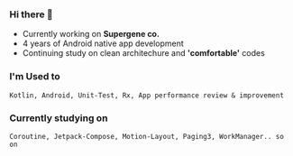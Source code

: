 ### Hi there 👋

- Currently working on <b>Supergene co.</b>
- 4 years of Android native app development
- Continuing study on clean architechure and <b>'comfortable'</b> codes

### I'm Used to 
	Kotlin, Android, Unit-Test, Rx, App performance review & improvement

### Currently studying on
	Coroutine, Jetpack-Compose, Motion-Layout, Paging3, WorkManager.. so on

<!--
**victory316/victory316** is a ✨ _special_ ✨ repository because its `README.md` (this file) appears on your GitHub profile.

Here are some ideas to get you started:

- 🔭 I’m currently working on ...
- 🌱 I’m currently learning ...
- 👯 I’m looking to collaborate on ...
- 🤔 I’m looking for help with ...
- 💬 Ask me about ...
- 📫 How to reach me: ...
- 😄 Pronouns: ...
- ⚡ Fun fact: ...
-->
